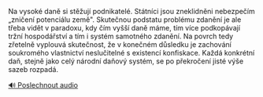 
Na vysoké daně si stěžují podnikatelé. Státníci jsou zneklidněni nebezpečím „zničení potenciálu země". Skutečnou podstatu problému zdanění je ale třeba vidět v paradoxu, kdy čím vyšší daně máme, tím více podkopávají tržní hospodářství a tím i systém samotného zdanění. Na povrch tedy zřetelně vyplouvá skutečnost, že v konečném důsledku je zachování soukromého vlastnictví neslučitelné s existencí konfiskace. Každá konkrétní daň, stejně jako celý národní daňový systém, se po překročení jisté výše sazeb rozpadá.

[🔊 Poslechnout audio](/data/7-paragraphs/audio/chapter_147/para_001-Na-vysok-dan-si-stuj-podnikatel-Sttnci-js.mp3)
